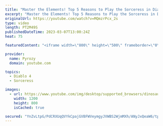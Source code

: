 ```yaml
---
title: "Master the Elements! Top 5 Reasons to Play the Sorceress in Diablo 4"
excerpt: "Master the Elements! Top 5 Reasons to Play the Sorceress in Diablo 4 00:00 Intro 00:18 Huge AOE 00:40 Mobility 01:03 Crowd ..."
originalUrl: https://youtube.com/watch?v=MQmzrPcx_2s
type: video
length: PT2M49S
publishedDateTime: 2023-03-07T13:00:24Z
heat: 75

featuredContent: "<iframe width=\"800\" height=\"500\" frameborder=\"0\" src=\"https://www.youtube.com/embed/MQmzrPcx_2s\" allow=\"accelerometer; autoplay; encrypted-media; gyroscope; picture-in-picture\" allowfullscreen></iframe>"

provider:
  name: Pyrozy
  domain: youtube.com

topics:
  - Diablo 4
  - Sorceress

images:
  - url: https://www.youtube.com/img/desktop/supported_browsers/dinosaur.png
    width: 1200
    height: 800
    isCached: true

secured: "YnZvLtpG/PdCRXUqQVYkCpajGVBFWVeymgyJVWBS2WjmMXh/ANyJxQeaW6/tpkYVlVpVbEVjQ1DLOee25U4wZ+KkBTwfn8INw8KSh8nGQ1/uA9GhNc2aCF5/K6D85eK/6dfEqJ+T0A7mMidMtREwj3cAx3PWktI9UFuHUcmUnXTiyNRO0mEktqReBeCi5q54gczgImx0LrMleVfls8IETYxkQzAYMQ/G5saaGfPxJ70HBsLCW3MgYPMuDT49LQJW/KyoNlzcQOokFrpZi9KL8Qz1LI/zNkd9OLgx4yxhd3fZVp+mH/7Apqz/gd/mEJcTDMEb1aOXsHc8oQvGh3iAFIG7IIbxwoBJsHLLLrif1hG0Nv+AoWYMqPWGUQ74SLaXkA1ITfGDk1IC2cSnvKmexpFhX1ZABtUOxYCA/rSo4mU=;h0Lj4sD/LFsKiTEcsquLng=="
---
```


